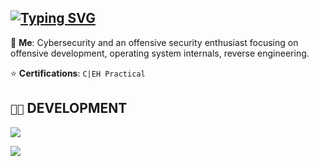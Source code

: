 ## [![Typing SVG](https://readme-typing-svg.demolab.com?font=Iosevka&size=30&duration=2000&pause=2000&color=41B883&vCenter=true&width=210&height=35&lines=hey%2C+it's+Kradd+)](https://git.io/typing-svg)


💬 **Me**: Cybersecurity and an offensive security enthusiast focusing on offensive development, operating system internals, reverse engineering.


⭐ **Certifications**: `C|EH Practical`


## `👨‍💻` DEVELOPMENT
[![](https://skillicons.dev/icons?i=c,cpp,python,bash,powershell,visualstudio,vscode,linux)](https://skillicons.dev)

[![](https://visitcount.itsvg.in/api?id=Lavender-exe&icon=7&color=8)](https://visitcount.itsvg.in)
